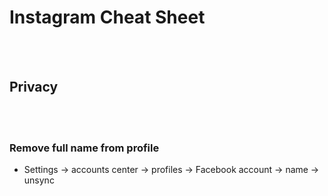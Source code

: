 # Instagram Cheat Sheet

<br><br>

## Privacy

<br><br>

### Remove full name from profile
- Settings -> accounts center -> profiles -> Facebook account -> name -> unsync 
